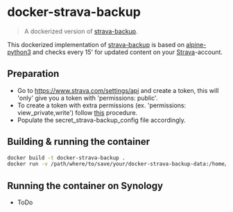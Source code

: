 # docker-strava-backup
> A dockerized version of [strava-backup](https://github.com/pR0Ps/strava-backup).  

This dockerized implementation of [strava-backup](https://github.com/pR0Ps/strava-backup) is based on [alpine-python3](https://hub.docker.com/r/frolvlad/alpine-python3) and checks every 15' for updated content on your [Strava](https://www.strava.com)-account.

## Preparation
- Go to https://www.strava.com/settings/api and create a token, this will 'only' give you a token with 'permissions: public'. 
- To create a token with extra permissions (ex. 'permissions: view_private,write') follow [this](https://yizeng.me/2017/01/11/get-a-strava-api-access-token-with-write-permission) procedure. 
- Populate the secret_strava-backup_config file accordingly.  

## Building & running the container 
```bash 
docker build -t docker-strava-backup .
docker run -v /path/where/to/save/your/docker-strava-backup-data:/home/stravabackup/data -it docker-strava-backup
```

## Running the container on Synology
- ToDo

